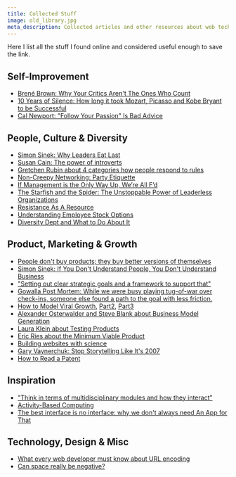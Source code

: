 ```yaml
---
title: Collected Stuff
image: old_library.jpg
meta_description: Collected articles and other resources about web technology, product development and self-improvement.
---
```

Here I list all the stuff I found online and considered useful enough to save the link.


Self-Improvement
----------------

- [Brené Brown: Why Your Critics Aren't The Ones Who Count](http://99u.com/videos/20052/brene-brown-stop-focusing-on-your-critics)
- [10 Years of Silence: How long it took Mozart, Picasso and Kobe Bryant to be Successful](http://blog.bufferapp.com/lessons-on-success-and-deliberate-practice-from-mozart-picasso-and-kobe-bryant)
- [Cal Newport: "Follow Your Passion" Is Bad Advice](http://99u.com/videos/22339/cal-newport-follow-your-passion-is-bad-advice)


People, Culture & Diversity
---------------------------

- [Simon Sinek: Why Leaders Eat Last](http://99u.com/videos/20272/simon-sinek-why-leaders-eat-last)
- [Susan Cain: The power of introverts](http://www.youtube.com/watch/?v=c0KYU2j0TM4)
- [Gretchen Rubin about 4 categories how people respond to rules](http://99u.com/videos/21547/gretchen-rubin-the-4-ways-to-successfully-adopt-new-habits)
- [Non-Creepy Networking: Party Etiquette](http://jessicahische.is/helpingyoubelesscreepy)
- [If Management is the Only Way Up, We’re All F’d](http://moz.com/rand/if-management-is-the-only-way-up-were-all-fd/)
- [The Starfish and the Spider: The Unstoppable Power of Leaderless Organizations ](http://ugnchicago.com/wp-content/uploads/2009/07/Starfish-and-Spider-Ori-Brafman-Summary.pdf)
- [Resistance As A Resource](http://dhemery.com/articles/resistance_as_a_resource/)
- [Understanding Employee Stock Options](https://medium.com/@iancorbin/better-understanding-your-employee-stock-options-9c4b147b5ded)
- [Diversity Dept and What to Do About It](https://medium.com/@abarrica/startups-diversity-debt-and-what-to-do-about-it-cd385364506?source=tw-447e3c46a013-1438133942125)


Product, Marketing & Growth
---------------------------

- [People don't buy products; they buy better versions of themselves](http://www.useronboard.com/features-vs-benefits/)
- [Simon Sinek: If You Don't Understand People, You Don't Understand Business](http://www.youtube.com/watch?v=8grVwcPZnuw)
- ["Setting out clear strategic goals and a framework to support that"](https://medium.com/p/926ab5c39156)
- [Gowalla Post Mortem: While we were busy playing tug-of-war over check-ins, someone else found a path to the goal with less friction.](https://medium.com/work-education/6152adc41de9)
- [How to Model Viral Growth](http://www.linkedin.com/today/post/article/20121002124206-18876785-how-to-model-viral-growth-the-hybrid-model), [Part2](http://www.linkedin.com/today/post/article/20121011190820-18876785-how-to-model-viral-growth-simple-loss), [Part3](http://www.linkedin.com/today/post/article/20130402154324-18876785-how-to-model-viral-growth-retention-virality-curves)
- [Alexander Osterwalder and Steve Blank about Business Model Generation](http://www.youtube.com/watch?v=8GIbCg8NpBw)
- [Laura Klein about Testing Products](http://www.youtube.com/watch?v=g_g-9BpBcFs)
- [Eric Ries about the Minimum Viable Product](http://www.youtube.com/watch?v=E4ex0fejo8w)
- [Building websites with science](https://codeascraft.com/2012/06/21/building-websites-with-science/)
- [Gary Vaynerchuk: Stop Storytelling Like It's 2007](http://99u.com/videos/22081/gary-vaynerchuk-how-to-tell-stories-in-an-a-d-d-world)
- [How to Read a Patent](http://adlervermillion.com/how-to-read-a-patent/)


Inspiration
-----------

- ["Think in terms of multidisciplinary modules and how they interact"](http://www.wired.com/opinion/2013/12/165191/)
- [Activity-Based Computing](http://whathecode.wordpress.com/2012/10/11/activity-based-computing/)
- [The best interface is no interface: why we don't always need An App for That](http://www.theverge.com/2015/3/17/8103593/golden-krishna-best-interface-is-no-interface-excerpt)


Technology, Design & Misc
-------------------------

- [What every web developer must know about URL encoding](http://blog.lunatech.com/2009/02/03/what-every-web-developer-must-know-about-url-encoding)
- [Can space really be negative?](http://www.webdesignerdepot.com/2013/10/can-space-really-be-negative/)

